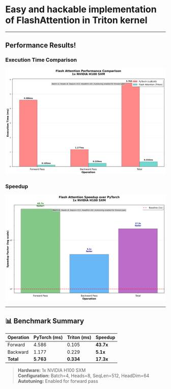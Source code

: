 

# Easy and hackable implementation of FlashAttention in Triton kernel

---

##  Performance Results!

### Execution Time Comparison
<img src="data/flash_attention_execution_times.png" width="600"/>

### Speedup  
<img src="data/flash_attention_speedup.png" width="600"/>

---

## 📊 Benchmark Summary

| Operation | PyTorch (ms) | Triton (ms) | **Speedup** |
|-----------|--------------|-------------|-------------|
| Forward   | 4.586        | 0.105       | **43.7x**   |
| Backward  | 1.177        | 0.229       | **5.1x**    |
| **Total** | **5.763**    | **0.334**   | **17.3x**   |

> **Hardware:** 1x NVIDIA H100 SXM  
> **Configuration:** Batch=4, Heads=8, SeqLen=512, HeadDim=64  
> **Autotuning:** Enabled for forward pass
